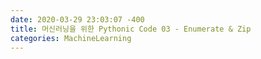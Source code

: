 ```yaml
---
date: 2020-03-29 23:03:07 -400
title: 머신러닝을 위한 Pythonic Code 03 - Enumerate & Zip
categories: MachineLearning
---
```

